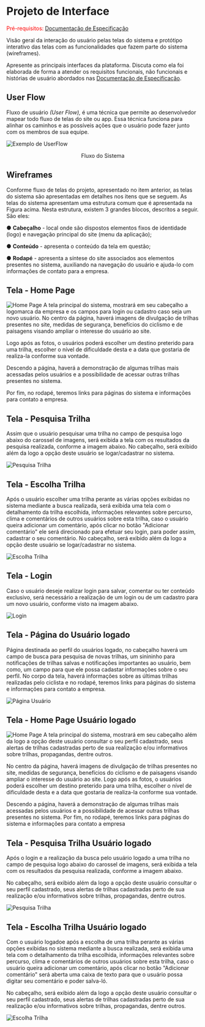 
# Projeto de Interface

<span style="color:red">Pré-requisitos: <a href="02-Especificação do Projeto.md"> Documentação de Especificação</a></span>

Visão geral da interação do usuário pelas telas do sistema e protótipo interativo das telas com as funcionalidades que fazem parte do sistema (wireframes).

 Apresente as principais interfaces da plataforma. Discuta como ela foi elaborada de forma a atender os requisitos funcionais, não funcionais e histórias de usuário abordados nas <a href="02-Especificação do Projeto.md"> Documentação de Especificação</a>.

## User Flow

Fluxo de usuário <i>(User Flow),</i> é uma técnica que permite ao desenvolvedor mapear todo fluxo de telas do site ou app. Essa técnica funciona para alinhar os caminhos e as possíveis ações que o usuário pode fazer junto com os membros de sua equipe.


![Exemplo de UserFlow](img/FluxoSistema.png) <center>Fluxo do Sistema</center>



## Wireframes

Conforme fluxo de telas do projeto, apresentado no item anterior, as telas do sistema são apresentadas em detalhes nos itens que se seguem. As telas do sistema apresentam uma estrutura comum que é apresentada na Figura acima. Nesta estrutura, existem 3 grandes blocos, descritos a seguir. São eles:

●	<b>Cabeçalho</b> - local onde são dispostos elementos fixos de identidade (logo) e navegação principal do site (menu da aplicação);

●	<b>Conteúdo</b> - apresenta o conteúdo da tela em questão;

●	<b>Rodapé</b> - apresenta a síntese do site associados aos elementos presentes no sistema, auxiliando na navegação do usuário e ajuda-lo com informações de contato para a empresa.

## Tela - Home Page

![Home Page](img/HomePage.png)
A tela principal do sistema, mostrará em seu cabeçalho a logomarca da empresa e os campos para login ou cadastro caso seja um novo usuário. No centro da página, haverá imagens de divulgação de trilhas presentes no site, medidas de segurança, benefícios do ciclismo e de paisagens visando ampliar o interesse do usuário ao site. 

Logo após as fotos, o usuários poderá escolher um destino preterido para uma trilha, escolher o nível de dificuldade desta e a data que gostaria de realiza-la conforme sua vontade. 

Descendo a página, haverá a demonstração de algumas trilhas mais acessadas pelos usuários e a possibilidade de acessar outras trilhas presentes no sistema. 

Por fim, no rodapé, teremos links para páginas do sistema e informações para contato a empresa. 

## Tela - Pesquisa Trilha
Assim que o usuário pesquisar uma trilha no campo de pesquisa logo abaixo do carossel de imagens, será exibida a tela com os resultados da pesquisa realizada, conforme a imagem abaixo. No cabeçalho, será exibido além da logo a opção deste usuário se logar/cadastrar no sistema.


![Pesquisa Trilha](img/PesquisaTrilha.png)

## Tela - Escolha Trilha
Após o usuário escolher uma trilha perante as várias opções exibidas no sistema mediante a busca realizada, será exibida uma tela com o detalhamento da trilha escolhida, informações relevantes sobre percurso, clima e comentários de outros usuários sobre esta trilha, caso o usuário queira adicionar um comentário, após clicar no botão "Adicionar comentário" ele será direcionado para efetuar seu login, para poder assim, cadastrar o seu comentário. No cabeçalho, será exibido além da logo a opção deste usuário se logar/cadastrar no sistema.

![Escolha Trilha](img/EscolhaTrilha.png)

## Tela - Login
Caso o usuário deseje realizar login para salvar, comentar ou ter conteúdo exclusivo, será necessário a realização de um login ou de um cadastro para um novo usuário, conforme visto na imagem abaixo. 

![Login](img/Login.png)

## Tela - Página do Usuário logado
Página destinada ao perfil do usuários logado, no cabeçalho haverá um campo de busca para pesquisa de novas trilhas, um sinininho para notificações de trilhas salvas e notificações importantes ao usuário, bem como, um campo para que ele possa cadastar informações sobre o seu perfil. No corpo da tela, haverá informações sobre as últimas trilhas realizadas pelo ciclista e no rodapé, teremos links para páginas do sistema e informações para contato a empresa.

![Página Usuário](img/PaginaUsuario.png)
## Tela - Home Page Usuário logado

![Home Page](img/HomePageLogado.png)
A tela principal do sistema, mostrará em seu cabeçalho além da logo a opção deste usuário consultar o seu perfil cadastrado, seus alertas de trilhas cadastradas perto de sua realização e/ou informativos sobre trilhas, propagandas, dentre outros.

No centro da página, haverá imagens de divulgação de trilhas presentes no site, medidas de segurança, benefícios do ciclismo e de paisagens visando ampliar o interesse do usuário ao site. Logo após as fotos, o usuários poderá escolher um destino preterido para uma trilha, escolher o nível de dificuldade desta e a data que gostaria de realiza-la conforme sua vontade. 

Descendo a página, haverá a demonstração de algumas trilhas mais acessadas pelos usuários e a possibilidade de acessar outras trilhas presentes no sistema. Por fim, no rodapé, teremos links para páginas do sistema e informações para contato a empresa

## Tela - Pesquisa Trilha Usuário logado
Após o login e a realização da busca pelo usuário logado a uma trilha no campo de pesquisa logo abaixo do carossel de imagens, será exibida a tela com os resultados da pesquisa realizada, conforme a imagem abaixo.

No cabeçalho, será exibido além da logo a opção deste usuário consultar o seu perfil cadastrado, seus alertas de trilhas cadastradas perto de sua realização e/ou informativos sobre trilhas, propagandas, dentre outros.

![Pesquisa Trilha](img/PesquisaTrilhaLogado.png)

## Tela - Escolha Trilha Usuário logado
Com o usuário logadoe após a escolha de uma trilha perante as várias opções exibidas no sistema mediante a busca realizada, será exibida uma tela com o detalhamento da trilha escolhida, informações relevantes sobre percurso, clima e comentários de outros usuários sobre esta trilha, caso o usuário queira adicionar um comentário, após clicar no botão "Adicionar comentário" será aberta uma caixa de texto para que o usuário possa digitar seu comentário e poder salva-ló.

No cabeçalho, será exibido além da logo a opção deste usuário consultar o seu perfil cadastrado, seus alertas de trilhas cadastradas perto de sua realização e/ou informativos sobre trilhas, propagandas, dentre outros.

![Escolha Trilha](img/EscolhaTrilhaLogado.png)